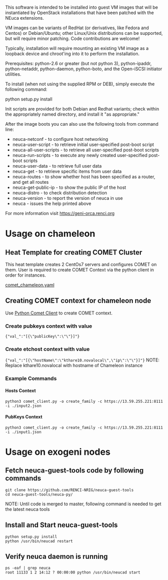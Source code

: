 This software is intended to be installed into guest VM images that will be
instantiated by OpenStack installations that have been patched with the NEuca extensions.

VM images can be variants of RedHat (or derivatives, like Fedora and Centos) or Debian/Ubuntu;
other Linux/Unix distributions can be supported, but will require minor patching.
Code contributions are welcome!

Typically, installation will require mounting an existing VM image as a loopback device and
chroot'ing into it to perform the installation.

Prerequisites: python-2.6 or greater (but not python 3), python-ipaddr, python-netaddr,
               python-daemon, python-boto, and the Open-iSCSI initiator utilities.

To install (when not using the supplied RPM or DEB), simply execute the following command:

python setup.py install

Init scripts are provided for both Debian and Redhat variants;
check within the appropriately named directory, and install it "as appropriate."

After the image boots you can also use the following tools from command line:
 * neuca-netconf - to configure host networking
 * neuca-user-script - to retrieve initial user-specified post-boot script
 * neuca-all-user-scripts - to retrieve all user-specified post-boot scripts
 * neuca-run-scripts - to execute any newly created user-specified post-boot scripts
 * neuca-user-data - to retrieve full user data
 * neuca-get - to retrieve specific items from user data
 * neuca-routes - to show whether host has been specified as a router, and get all routes
 * neuca-get-public-ip - to show the public IP of the host
 * neuca-distro - to check distribution detection
 * neuca-version - to report the version of neuca in use
 * neuca - issues the help printed above

For more information visit https://geni-orca.renci.org


# Usage on chameleon
## Heat Template for creating COMET Cluster
This heat template creates 2 CentOs7 servers and configures COMET on them. User is required to create COMET Context via the python client in order for instances.

[comet_chameleon.yaml](https://github.com/RENCI-NRIG/neuca-guest-tools/blob/br217/comet_chameleon.yaml)

## Creating COMET context for chameleon node
Use [Python Comet Client](https://github.com/RENCI-NRIG/COMET-Client/tree/master/python-client ) to create COMET context.
### Create pubkeys context with value
`{"val_":"[{\"publicKey\":\"\"}]"}`

### Create etchost context with value
`{"val_":"[{\"hostName\":\"kthare10.novalocal\",\"ip\":\"\"}]"}`
NOTE: Replace kthare10.novalocal with hostname of Chameleon instance

### Example Commands
#### Hosts Context
`python3 comet_client.py -o create_family -c https://13.59.255.221:8111 -i ./input2.json`

#### PubKeys Context
`python3 comet_client.py -o create_family -c https://13.59.255.221:8111 -i ./input1.json`

# Usage on exogeni nodes
## Fetch neuca-guest-tools code by following commands
```
git clone https://github.com/RENCI-NRIG/neuca-guest-tools
cd neuca-guest-tools/neuca-py/
```
NOTE: Until code is merged to master, following command is needed to get the latest neuca tools

## Install and Start neuca-guest-tools
```
python setup.py install
python /usr/bin/neucad restart
```

## Verify neuca daemon is running
```
ps -eaf | grep neuca
root 11133 1 2 14:12 ? 00:00:00 python /usr/bin/neucad start
```
